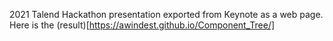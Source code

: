 2021 Talend Hackathon presentation exported from Keynote as a web page.
Here is the (result)[https://awindest.github.io/Component_Tree/]
